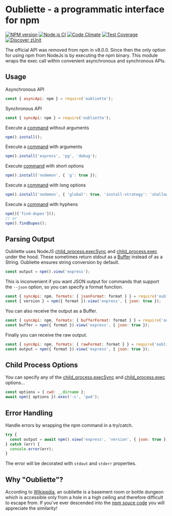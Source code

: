 # Oubliette - a programmatic interface for npm

[![NPM version](https://img.shields.io/npm/v/oubliette.svg?style=flat-square)](https://www.npmjs.com/package/oubliette)
[![Node.js CI](https://github.com/acuminous/oubliette/workflows/Node.js%20CI/badge.svg)](https://github.com/acuminous/oubliette/actions?query=workflow%3A%22Node.js+CI%22)
[![Code Climate](https://codeclimate.com/github/acuminous/oubliette/badges/gpa.svg)](https://codeclimate.com/github/acuminous/oubliette)
[![Test Coverage](https://codeclimate.com/github/acuminous/oubliette/badges/coverage.svg)](https://codeclimate.com/github/acuminous/oubliette/coverage)
[![Discover zUnit](https://img.shields.io/badge/Discover-zUnit-brightgreen)](https://www.npmjs.com/package/zunit)

The official API was removed from npm in v8.0.0. Since then the only option for using npm from NodeJs is by executing the npm binary. This module wraps the exec call within convenient asynchronous and synchronous APIs.

## Usage

Asynchronous API
```js
const { asyncApi: npm } = require('oubliette');
```

Synchronous API
```js
const { syncApi: npm } = require('oubliette');
```
Execute a [command](https://raw.githubusercontent.com/acuminous/oubliette/main/lib/commands.json) without arguments
```js
npm().install();
```

Execute a [command](https://raw.githubusercontent.com/acuminous/oubliette/main/lib/commands.json) with arguments
```js
npm().install('express', 'pg', 'debug');
```

Execute [command](https://raw.githubusercontent.com/acuminous/oubliette/main/lib/commands.json) with short options
```js
npm().install('nodemon', { 'g': true });
```

Execute a [command](https://raw.githubusercontent.com/acuminous/oubliette/main/lib/commands.json) with long options
```js
npm().install('nodemon', { 'global': true, 'install-strategy': 'shallow' });
```

Execute a [command](https://raw.githubusercontent.com/acuminous/oubliette/main/lib/commands.json) with hyphens
```js
npm()['find-dupes']();
// or
npm().findDupes();
```

## Parsing Output
Oubliette uses NodeJS [child_process.execSync](https://nodejs.org/api/child_process.html#child_processexecsynccommand-options ) and [child_process.exec](https://nodejs.org/api/child_process.html#child_processexeccommand-options-callback) under the hood. These sometimes return stdout as a [Buffer](https://nodejs.org/api/buffer.html) instead of as a String. Oubliette ensures string conversion by default.

```js
const output = npm().view('express');
```

This is inconvenient if you want JSON output for commands that support the `--json` option, so you can specify a format function.

```js
const { syncApi: npm, formats: { jsonFormat: format } } = require('oubliette');
const { version } = npm({ format }).view('express', { json: true });
```

You can also receive the output as a Buffer.
```js
const { syncApi: npm, formats: { bufferFormat: format } } = require('oubliette');
const buffer = npm({ format }).view('express', { json: true });
```

Finally you can receive the raw output.
```js
const { syncApi: npm, formats: { rawFormat: format } } = require('oubliette');
const output = npm({ format }).view('express', { json: true });
```

## Child Process Options
You can specify any of the [child_process.execSync](https://nodejs.org/api/child_process.html#child_processexecsynccommand-options ) and [child_process.exec](https://nodejs.org/api/child_process.html#child_processexeccommand-options-callback) options...

```js
const options = { cwd: __dirname };
await npm({ options }).exec('-c', 'pwd');
```

## Error Handling
Handle errors by wrapping the npm command in a try/catch.

```js
try {
  const output = await npm().view('express', 'version', { json: true });
} catch (err) {
  console.error(err);
}
```
The error will be decorated with `stdout` and `stderr` properties.

## Why "Oubliette"?
According to [Wikipedia](https://en.wikipedia.org/wiki/Dungeon), an oubliette is a basement room or bottle dungeon which is accessible only from a hole in a high ceiling and therefore difficult to escape from. If you've ever descended into the [npm souce code](https://github.com/npm/cli/blob/latest/lib/commands) you will appreciate the similarity!

